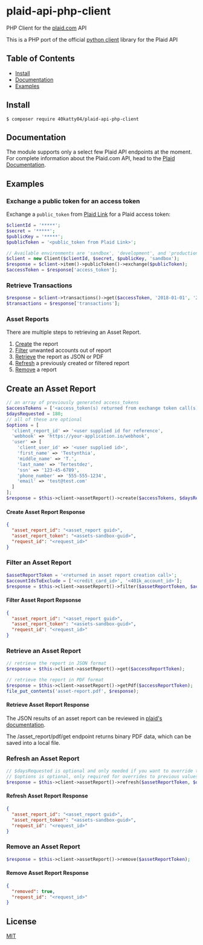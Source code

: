 # plaid-api-php-client


PHP Client for the [plaid.com][1] API

This is a PHP port of the official [python client][2] library for the Plaid API

## Table of Contents

- [Install](#install)
- [Documentation](#documentation)
- [Examples](#examples)

## Install

```console
$ composer require 40katty04/plaid-api-php-client
```

## Documentation

The module supports only a select few Plaid API endpoints at the moment. For complete information about
the Plaid.com API, head to the [Plaid Documentation][3].

## Examples

### Exchange a public token for an access token

Exchange a `public_token` from [Plaid Link][4] for a Plaid access token:

```php
$clientId = '*****';
$secret = '*****';
$publicKey = '*****';
$publicToken = '<public_token from Plaid Link>';

// Available environments are 'sandbox', 'development', and 'production'
$client = new Client($clientId, $secret, $publicKey, 'sandbox');
$response = $client->item()->publicToken()->exchange($publicToken);
$accessToken = $response['access_token'];
```

### Retrieve Transactions

```php
$response = $client->transactions()->get($accessToken, '2018-01-01', '2018-01-31');
$transactions = $response['transactions'];
```

### Asset Reports

There are multiple steps to retrieving an Asset Report.

1. [Create](#create-an-asset-report) the report
2. [Filter](#filter-an-asset-report) unwanted accounts out of report
3. [Retrieve](#retrieve-an-asset-report) the report as JSON or PDF
4. [Refresh](#refresh-an-asset-report) a previously created or filtered report
5. [Remove](#remove-an-asset-report) a report

## Create an Asset Report

```php
// an array of previously generated access_tokens
$accessTokens = ['<access_token(s) returned from exchange token call(s)>'];
$daysRequested = 180;
// all of these are optional
$options = [
  'client_report_id' => '<user supplied id for reference',
  'webhook' => 'https://your-application.io/webhook',
  'user' => [
    'client_user_id' => '<user supplied id>',
    'first_name' => 'Testynthia',
    'middle_name' => 'T.',
    'last_name' => 'Tertestdez',
    'ssn' => '123-45-6789',
    'phone_number' => '555-555-1234',
    'email' => 'test@test.com'
  ]
];
$response = $this->client->assetReport()->create($accessTokens, $daysRequested, $options);
```

#### Create Asset Report Response

```json
{
  "asset_report_id": "<asset_report guid>",
  "asset_report_token": "<assets-sandbox-guid>",
  "request_id": "<request_id>"
}
```

### Filter an Asset Report

```php
$assetReportToken = '<returned in asset report creation call>';
$accountIdsToExclude = ['<credit_card_id>', '<401k_account_id>'];
$response = $this->client->assetReport()->filter($assetReportToken, $accountIdsToExclude);
```

#### Filter Asset Report Repsonse

```json
{
  "asset_report_id": "<asset_report guid>",
  "asset_report_token": "<assets-sandbox-guid>",
  "request_id": "<request_id>"
}
```

### Retrieve an Asset Report

```php
// retrieve the report in JSON format
$response = $this->client->assetReport()->get($accessReportToken);

// retrieve the report in PDF format
$response = $this->client->assetReport()->getPdf($accessReportToken);
file_put_contents('asset-report.pdf', $response);
```

#### Retrieve Asset Report Response

The JSON results of an asset report can be reviewed in [plaid's documentation][5].

The /asset_report/pdf/get endpoint returns binary PDF data, which can be saved into a local file.

### Refresh an Asset Report

```php
// $daysRequested is optional and only needed if you want to override the value sent when report was created
// $options is optional, only required for overrides to previous values
$response = $this->client->assetReport()->refresh($assetReportToken, $daysRequested, $options);
```

#### Refresh Asset Report Response

```json
{
  "asset_report_id": "<asset_report guid>",
  "asset_report_token": "<assets-sandbox-guid>",
  "request_id": "<request_id>"
}
```

### Remove an Asset Report

```php
$response = $this->client->assetReport()->remove($assetReportToken);
```

#### Remove Asset Report Response

```json
{
  "removed": true,
  "request_id": "<request_id>"
}
```

## License

[MIT][6]

[1]: https://plaid.com
[2]: https://github.com/plaid/plaid-python
[3]: https://plaid.com/docs/api
[4]: https://github.com/plaid/link
[5]: https://plaid.com/docs/#assets
[6]: https://github.com/dpods/plaid-api-php-client/blob/master/LICENSE
